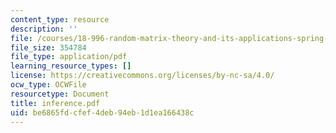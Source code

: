 ```yaml
---
content_type: resource
description: ''
file: /courses/18-996-random-matrix-theory-and-its-applications-spring-2004/be6865fdcfef4deb94eb1d1ea166438c_inference.pdf
file_size: 354784
file_type: application/pdf
learning_resource_types: []
license: https://creativecommons.org/licenses/by-nc-sa/4.0/
ocw_type: OCWFile
resourcetype: Document
title: inference.pdf
uid: be6865fd-cfef-4deb-94eb-1d1ea166438c
---
```

